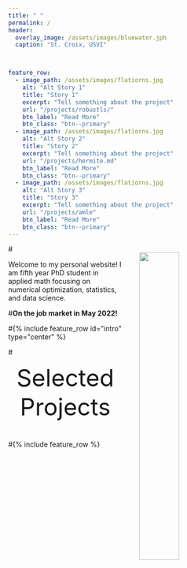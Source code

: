 ```yaml
---
title: " "
permalink: /
header:
  overlay_image: /assets/images/bluewater.jph
  caption: "St. Croix, USVI"



feature_row:
  - image_path: /assets/images/flatiorns.jpg
    alt: "Alt Story 1"
    title: "Story 1"
    excerpt: "Tell something about the project"
    url: "/projects/robustls/"
    btn_label: "Read More"
    btn_class: "btn--primary"
  - image_path: /assets/images/flatiorns.jpg
    alt: "Alt Story 2"
    title: "Story 2"
    excerpt: "Tell something about the project"
    url: "/projects/hermite.md"
    btn_label: "Read More"
    btn_class: "btn--primary"
  - image_path: /assets/images/flatiorns.jpg
    alt: "Alt Story 3"
    title: "Story 3"
    excerpt: "Tell something about the project"
    url: "/projects/amle"
    btn_label: "Read More"
    btn_class: "btn--primary"
---
```


#<img src="{{ site.url }}/assets/images/headshot.jpg" width="40%" hspace="20" align="right" style="padding:15px">

Welcome to my personal website! I am fifth year PhD student in applied math focusing on numerical optimization, statistics, and data science.

#<b>On the job market in May 2022!</b>

#{% include feature_row id="intro" type="center" %}

#<div style="margin-bottom:1cm" align="center"><font size="55">Selected Projects</font></div>

#{% include feature_row %}
